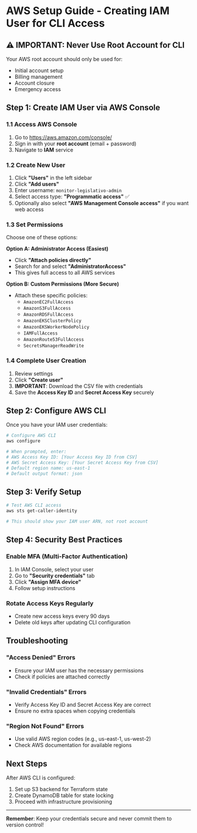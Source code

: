 # AWS Setup Guide - Creating IAM User for CLI Access

## ⚠️ IMPORTANT: Never Use Root Account for CLI

Your AWS root account should only be used for:
- Initial account setup
- Billing management
- Account closure
- Emergency access

## Step 1: Create IAM User via AWS Console

### 1.1 Access AWS Console
1. Go to https://aws.amazon.com/console/
2. Sign in with your **root account** (email + password)
3. Navigate to **IAM** service

### 1.2 Create New User
1. Click **"Users"** in the left sidebar
2. Click **"Add users"**
3. Enter username: `monitor-legislativo-admin`
4. Select access type: **"Programmatic access"** ✅
5. Optionally also select **"AWS Management Console access"** if you want web access

### 1.3 Set Permissions
Choose one of these options:

**Option A: Administrator Access (Easiest)**
- Click **"Attach policies directly"**
- Search for and select **"AdministratorAccess"**
- This gives full access to all AWS services

**Option B: Custom Permissions (More Secure)**
- Attach these specific policies:
  - `AmazonEC2FullAccess`
  - `AmazonS3FullAccess`
  - `AmazonRDSFullAccess`
  - `AmazonEKSClusterPolicy`
  - `AmazonEKSWorkerNodePolicy`
  - `IAMFullAccess`
  - `AmazonRoute53FullAccess`
  - `SecretsManagerReadWrite`

### 1.4 Complete User Creation
1. Review settings
2. Click **"Create user"**
3. **IMPORTANT**: Download the CSV file with credentials
4. Save the **Access Key ID** and **Secret Access Key** securely

## Step 2: Configure AWS CLI

Once you have your IAM user credentials:

```powershell
# Configure AWS CLI
aws configure

# When prompted, enter:
# AWS Access Key ID: [Your Access Key ID from CSV]
# AWS Secret Access Key: [Your Secret Access Key from CSV]
# Default region name: us-east-1
# Default output format: json
```

## Step 3: Verify Setup

```powershell
# Test AWS CLI access
aws sts get-caller-identity

# This should show your IAM user ARN, not root account
```

## Step 4: Security Best Practices

### Enable MFA (Multi-Factor Authentication)
1. In IAM Console, select your user
2. Go to **"Security credentials"** tab
3. Click **"Assign MFA device"**
4. Follow setup instructions

### Rotate Access Keys Regularly
- Create new access keys every 90 days
- Delete old keys after updating CLI configuration

## Troubleshooting

### "Access Denied" Errors
- Ensure your IAM user has the necessary permissions
- Check if policies are attached correctly

### "Invalid Credentials" Errors
- Verify Access Key ID and Secret Access Key are correct
- Ensure no extra spaces when copying credentials

### "Region Not Found" Errors
- Use valid AWS region codes (e.g., us-east-1, us-west-2)
- Check AWS documentation for available regions

## Next Steps

After AWS CLI is configured:
1. Set up S3 backend for Terraform state
2. Create DynamoDB table for state locking
3. Proceed with infrastructure provisioning

---

**Remember**: Keep your credentials secure and never commit them to version control! 